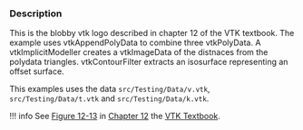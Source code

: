 ### Description

This is the blobby vtk logo described in chapter 12 of the VTK textbook. The example uses vtkAppendPolyData to combine three vtkPolyData. A vtkImplicitModeller creates a vtkImageData of the distnaces from the polydata triangles. vtkContourFilter extracts an isosurface representing an offset surface.

This examples uses the data `src/Testing/Data/v.vtk`, `src/Testing/Data/t.vtk` and `src/Testing/Data/k.vtk`.

!!! info
    See [Figure 12-13](../../../VTKBook/12Chapter12/#Figure%2012-13) in [Chapter 12](../../../VTKBook/12Chapter12) the [VTK Textbook](../../../VTKBook/01Chapter1).
